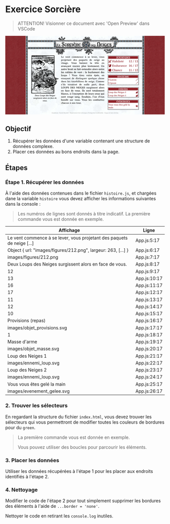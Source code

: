 # Exercice Sorcière

> ATTENTION! Visionner ce document avec 'Open Preview' dans VSCode

![Sorcière](resultat_final.png)

## Objectif
1. Récupérer les données d'une variable contenant une structure de données complexe.
2. Placer ces données au bons endroits dans la page.

## Étapes

### Étape 1. Récupérer les données

À l'aide des données contenues dans le fichier `histoire.js`, et chargées dane la variable `histoire` vous devez afficher les informations suivantes dans la console :

> Les numéros de lignes sont donnés à titre indicatif. La première commande vous est donnée en exemple.

| Affichage                                                              | Ligne        |
| ---------------------------------------------------------------------- | ------------ |
| Le vent commence à se lever, vous projetant des paquets de neige [...] | App.js:5:17  |
| Object { url: "images/figures/212.png", largeur: 263, [...] }          | App.js:6:17  |
| images/figures/212.png                                                 | App.js:7:17  |
| Deux Loups des Neiges surgissent alors en face de vous.                | App.js:8:17  |
| 12                                                                     | App.js:9:17  |
| 13                                                                     | App.js:10:17 |
| 16                                                                     | App.js:11:17 |
| 17                                                                     | App.js:12:17 |
| 11                                                                     | App.js:13:17 |
| 12                                                                     | App.js:14:17 |
| 10                                                                     | App.js:15:17 |
| Provisions (repas)                                                     | App.js:16:17 |
| images/objet_provisions.svg                                            | App.js:17:17 |
| 1                                                                      | App.js:18:17 |
| Masse d'arme                                                           | App.js:19:17 |
| images/objet_masse.svg                                                 | App.js:20:17 |
| Loup des Neiges 1                                                      | App.js:21:17 |
| images/ennemi_loup.svg                                                 | App.js:22:17 |
| Loup des Neiges 2                                                      | App.js:23:17 |
| images/ennemi_loup.svg                                                 | App.js:24:17 |
| Vous vous êtes gelé la main                                            | App.js:25:17 |
| images/evenement_gelee.svg                                             | App.js:26:17 |

### 2. Trouver les sélecteurs

En regardant la structure du fichier `index.html`, vous devez trouver les sélecteurs qui vous permettront de modifier toutes les couleurs de bordures pour du `green`.

> La première commande vous est donnée en exemple.
> 
> Vous pouvez utiliser des boucles pour parcourir les éléments.

### 3. Placer les données

Utiliser les données récupérées à l'étape 1 pour les placer aux endroits identifiés à l'étape 2.

### 4. Nettoyage

Modifier le code de l'étape 2 pour tout simplement supprimer les bordures des éléments à l'aide de `...border = 'none'`.

Nettoyer le code en retirant les `console.log` inutiles.